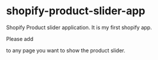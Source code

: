 # shopify-product-slider-app

Shopify Product slider application.
It is my first shopify app.

Please add <div class="my-product-slider"></div> to any page you want to show the product slider.